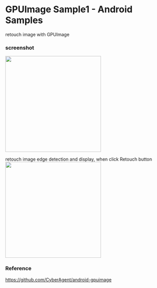 GPUImage Sample1 - Android Samples
===============

retouch image with GPUImage <br/>

### screenshot <br/>
<image src="https://raw.githubusercontent.com/ohwada/Android_Samples/master/GPUImageSample1/screenshot/scrrenshot_gpuimage_main.png" width="300" /><br/>

retouch image edge detection and display, when  click Retouch button<br/>
<image src="https://raw.githubusercontent.com/ohwada/Android_Samples/master/GPUImageSample1/screenshot/scrrenshot_gpuimage_edge.png" width="300" /><br/>

### Reference <br/>
https://github.com/CyberAgent/android-gpuimage
